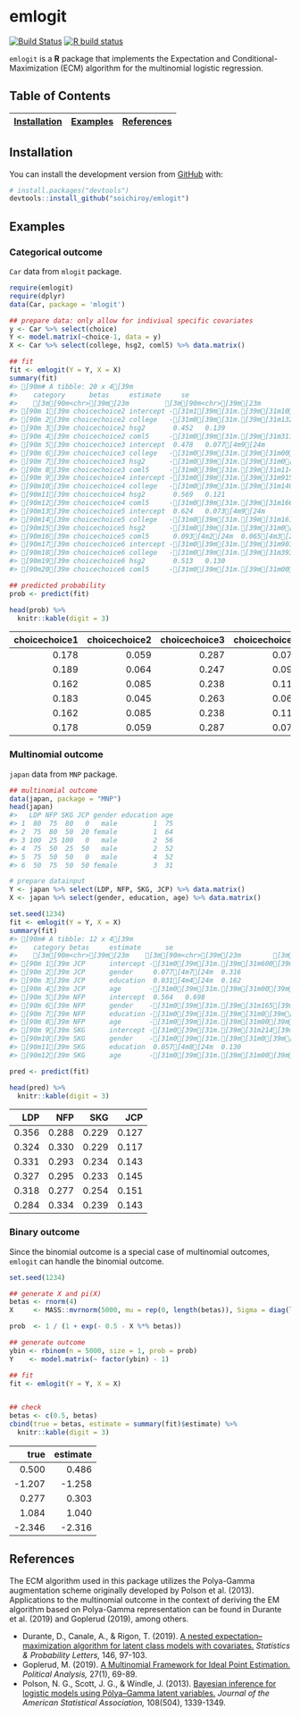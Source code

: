
<!-- README.md is generated from README.Rmd. Please edit that file -->

# emlogit

<!-- badges: start -->

[![Build
Status](https://travis-ci.com/soichiroy/emlogit.svg?branch=master)](https://travis-ci.com/soichiroy/emlogit)
[![R build
status](https://github.com/soichiroy/emlogit/workflows/R-CMD-check/badge.svg)](https://github.com/soichiroy/emlogit/actions)
<!-- badges: end -->

`emlogit` is a **R** package that implements the Expectation and
Conditional-Maximization (ECM) algorithm for the multinomial logistic
regression.

## Table of Contents

| [Installation](#installation) | [Examples](#examples) | [References](#references) |
| ----------------------------- | --------------------- | ------------------------- |

## Installation

You can install the development version from
[GitHub](https://github.com/) with:

``` r
# install.packages("devtools")
devtools::install_github("soichiroy/emlogit")
```

## Examples

### Categorical outcome

`Car` data from `mlogit` package.

``` r
require(emlogit)
require(dplyr)
data(Car, package = 'mlogit')

## prepare data: only allow for indiviual specific covariates
y <- Car %>% select(choice)
Y <- model.matrix(~choice-1, data = y)
X <- Car %>% select(college, hsg2, coml5) %>% data.matrix()
```

``` r
## fit
fit <- emlogit(Y = Y, X = X)
summary(fit)
#> [90m# A tibble: 20 x 4[39m
#>    category      betas     estimate     se
#>    [3m[90m<chr>[39m[23m         [3m[90m<chr>[39m[23m        [3m[90m<dbl>[39m[23m  [3m[90m<dbl>[39m[23m
#> [90m 1[39m choicechoice2 intercept -[31m1[39m[31m.[39m[31m10[39m    0.148 
#> [90m 2[39m choicechoice2 college   -[31m0[39m[31m.[39m[31m132[39m   0.149 
#> [90m 3[39m choicechoice2 hsg2       0.452   0.139 
#> [90m 4[39m choicechoice2 coml5     -[31m0[39m[31m.[39m[31m311[39m   0.138 
#> [90m 5[39m choicechoice3 intercept  0.478   0.077[4m9[24m
#> [90m 6[39m choicechoice3 college   -[31m0[39m[31m.[39m[31m00[39m[31m2[4m8[24m[4m1[24m[39m 0.078[4m8[24m
#> [90m 7[39m choicechoice3 hsg2      -[31m0[39m[31m.[39m[31m0[39m[31m96[4m1[24m[39m  0.080[4m7[24m
#> [90m 8[39m choicechoice3 coml5     -[31m0[39m[31m.[39m[31m114[39m   0.068[4m4[24m
#> [90m 9[39m choicechoice4 intercept -[31m0[39m[31m.[39m[31m915[39m   0.132 
#> [90m10[39m choicechoice4 college   -[31m0[39m[31m.[39m[31m140[39m   0.131 
#> [90m11[39m choicechoice4 hsg2       0.569   0.121 
#> [90m12[39m choicechoice4 coml5     -[31m0[39m[31m.[39m[31m166[39m   0.120 
#> [90m13[39m choicechoice5 intercept  0.624   0.073[4m9[24m
#> [90m14[39m choicechoice5 college   -[31m0[39m[31m.[39m[31m161[39m   0.074[4m3[24m
#> [90m15[39m choicechoice5 hsg2      -[31m0[39m[31m.[39m[31m0[39m[31m45[4m8[24m[39m  0.077[4m4[24m
#> [90m16[39m choicechoice5 coml5      0.093[4m2[24m  0.065[4m3[24m
#> [90m17[39m choicechoice6 intercept -[31m0[39m[31m.[39m[31m901[39m   0.132 
#> [90m18[39m choicechoice6 college   -[31m0[39m[31m.[39m[31m393[39m   0.132 
#> [90m19[39m choicechoice6 hsg2       0.513   0.130 
#> [90m20[39m choicechoice6 coml5     -[31m0[39m[31m.[39m[31m00[39m[31m9[4m8[24m[4m3[24m[39m 0.124

## predicted probability
prob <- predict(fit)
```

``` r
head(prob) %>%
  knitr::kable(digit = 3)
```

| choicechoice1 | choicechoice2 | choicechoice3 | choicechoice4 | choicechoice5 | choicechoice6 |
| ------------: | ------------: | ------------: | ------------: | ------------: | ------------: |
|         0.178 |         0.059 |         0.287 |         0.071 |         0.332 |         0.072 |
|         0.189 |         0.064 |         0.247 |         0.099 |         0.315 |         0.086 |
|         0.162 |         0.085 |         0.238 |         0.115 |         0.290 |         0.110 |
|         0.183 |         0.045 |         0.263 |         0.062 |         0.374 |         0.073 |
|         0.162 |         0.085 |         0.238 |         0.115 |         0.290 |         0.110 |
|         0.178 |         0.059 |         0.287 |         0.071 |         0.332 |         0.072 |

### Multinomial outcome

`japan` data from `MNP` package.

``` r
## multinomial outcome
data(japan, package = "MNP")
head(japan)
#>   LDP NFP SKG JCP gender education age
#> 1  80  75  80   0   male         1  75
#> 2  75  80  50  20 female         1  64
#> 3 100  25 100   0   male         2  56
#> 4  75  50  25  50   male         2  52
#> 5  75  50  50   0   male         4  52
#> 6  50  75  50  50 female         3  31

# prepare datainput
Y <- japan %>% select(LDP, NFP, SKG, JCP) %>% data.matrix()
X <- japan %>% select(gender, education, age) %>% data.matrix()

set.seed(1234)
fit <- emlogit(Y = Y, X = X)
summary(fit)
#> [90m# A tibble: 12 x 4[39m
#>    category betas     estimate      se
#>    [3m[90m<chr>[39m[23m    [3m[90m<chr>[39m[23m        [3m[90m<dbl>[39m[23m   [3m[90m<dbl>[39m[23m
#> [90m 1[39m JCP      intercept -[31m0[39m[31m.[39m[31m600[39m   0.974  
#> [90m 2[39m JCP      gender     0.077[4m7[24m  0.316  
#> [90m 3[39m JCP      education  0.031[4m4[24m  0.162  
#> [90m 4[39m JCP      age       -[31m0[39m[31m.[39m[31m00[39m[31m8[4m2[24m[4m3[24m[39m 0.012[4m9[24m 
#> [90m 5[39m NFP      intercept  0.564   0.698  
#> [90m 6[39m NFP      gender    -[31m0[39m[31m.[39m[31m165[39m   0.228  
#> [90m 7[39m NFP      education -[31m0[39m[31m.[39m[31m0[39m[31m19[4m8[24m[39m  0.122  
#> [90m 8[39m NFP      age       -[31m0[39m[31m.[39m[31m00[39m[31m5[4m6[24m[4m7[24m[39m 0.009[4m4[24m[4m3[24m
#> [90m 9[39m SKG      intercept -[31m0[39m[31m.[39m[31m214[39m   0.766  
#> [90m10[39m SKG      gender    -[31m0[39m[31m.[39m[31m0[39m[31m71[4m0[24m[39m  0.249  
#> [90m11[39m SKG      education  0.057[4m8[24m  0.130  
#> [90m12[39m SKG      age       -[31m0[39m[31m.[39m[31m00[39m[31m1[4m8[24m[4m9[24m[39m 0.010[4m3[24m

pred <- predict(fit)
```

``` r
head(pred) %>%
  knitr::kable(digit = 3)
```

|   LDP |   NFP |   SKG |   JCP |
| ----: | ----: | ----: | ----: |
| 0.356 | 0.288 | 0.229 | 0.127 |
| 0.324 | 0.330 | 0.229 | 0.117 |
| 0.331 | 0.293 | 0.234 | 0.143 |
| 0.327 | 0.295 | 0.233 | 0.145 |
| 0.318 | 0.277 | 0.254 | 0.151 |
| 0.284 | 0.334 | 0.239 | 0.143 |

### Binary outcome

Since the binomial outcome is a special case of multinomial outcomes,
`emlogit` can handle the binomial outcome.

``` r
set.seed(1234)

## generate X and pi(X)
betas <- rnorm(4)
X     <- MASS::mvrnorm(5000, mu = rep(0, length(betas)), Sigma = diag(length(betas)))

prob  <- 1 / (1 + exp(- 0.5 - X %*% betas))

## generate outcome
ybin <- rbinom(n = 5000, size = 1, prob = prob)
Y    <- model.matrix(~ factor(ybin) - 1)

## fit
fit <- emlogit(Y = Y, X = X)


## check
betas <- c(0.5, betas)
cbind(true = betas, estimate = summary(fit)$estimate) %>%
  knitr::kable(digit = 3)
```

|    true | estimate |
| ------: | -------: |
|   0.500 |    0.486 |
| \-1.207 |  \-1.258 |
|   0.277 |    0.303 |
|   1.084 |    1.040 |
| \-2.346 |  \-2.316 |

## References

The ECM algorithm used in this package utilizes the Polya-Gamma
augmentation scheme originally developed by Polson et al. (2013).
Applications to the multinomial outcome in the context of deriving the
EM algorithm based on Polya-Gamma representation can be found in Durante
et al. (2019) and Goplerud (2019), among others.

  - Durante, D., Canale, A., & Rigon, T. (2019). [A nested
    expectation–maximization algorithm for latent class models with
    covariates.](https://doi.org/10.1016/j.spl.2018.10.015) *Statistics
    & Probability Letters,* 146, 97-103.
  - Goplerud, M. (2019). [A Multinomial Framework for Ideal Point
    Estimation.](https://doi.org/10.1017/pan.2018.31) *Political
    Analysis,* 27(1), 69-89.
  - Polson, N. G., Scott, J. G., & Windle, J. (2013). [Bayesian
    inference for logistic models using Pólya–Gamma latent
    variables.](https://doi.org/10.1080/01621459.2013.829001) *Journal
    of the American Statistical Association,* 108(504), 1339-1349.
